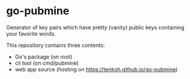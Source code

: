 # go-pubmine
Generator of key pairs which have pretty (vanity) public keys containing your favorite words.

This repository contains three contents:
- Go's package (on root)
- cli tool (on cmd/pubmine)
- web app source (hosting on https://tenkoh.github.io/go-pubmine)

